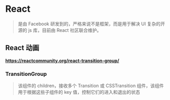 # React

> 是由 Facebook 研发到的，严格来说不是框架，而是用于解决 UI 复杂的开源的 js 库，目前由 React 社区联合维护。

## React 动画

**https://reactcommunity.org/react-transition-group/**

### TransitionGroup

> 该组件的 children，接收多个 Transition 或 CSSTransition 组件，该组件用于根据这些子组件的 key 值，控制它们的进入和退出的状态
